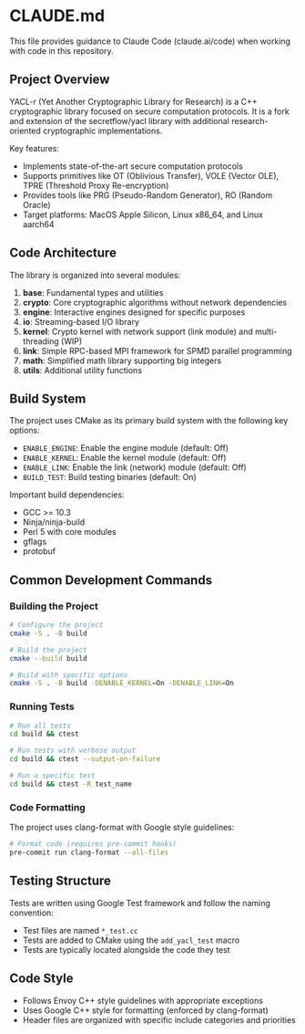 # CLAUDE.md

This file provides guidance to Claude Code (claude.ai/code) when working with code in this repository.

## Project Overview

YACL-r (Yet Another Cryptographic Library for Research) is a C++ cryptographic library focused on secure computation protocols. It is a fork and extension of the secretflow/yacl library with additional research-oriented cryptographic implementations.

Key features:
- Implements state-of-the-art secure computation protocols
- Supports primitives like OT (Oblivious Transfer), VOLE (Vector OLE), TPRE (Threshold Proxy Re-encryption)
- Provides tools like PRG (Pseudo-Random Generator), RO (Random Oracle)
- Target platforms: MacOS Apple Silicon, Linux x86_64, and Linux aarch64

## Code Architecture

The library is organized into several modules:

1. **base**: Fundamental types and utilities
2. **crypto**: Core cryptographic algorithms without network dependencies
3. **engine**: Interactive engines designed for specific purposes
4. **io**: Streaming-based I/O library
5. **kernel**: Crypto kernel with network support (link module) and multi-threading (WIP)
6. **link**: Simple RPC-based MPI framework for SPMD parallel programming
7. **math**: Simplified math library supporting big integers
8. **utils**: Additional utility functions

## Build System

The project uses CMake as its primary build system with the following key options:
- `ENABLE_ENGINE`: Enable the engine module (default: Off)
- `ENABLE_KERNEL`: Enable the kernel module (default: Off)
- `ENABLE_LINK`: Enable the link (network) module (default: Off)
- `BUILD_TEST`: Build testing binaries (default: On)

Important build dependencies:
- GCC >= 10.3
- Ninja/ninja-build
- Perl 5 with core modules
- gflags
- protobuf

## Common Development Commands

### Building the Project
```bash
# Configure the project
cmake -S . -B build

# Build the project
cmake --build build

# Build with specific options
cmake -S . -B build -DENABLE_KERNEL=On -DENABLE_LINK=On
```

### Running Tests
```bash
# Run all tests
cd build && ctest

# Run tests with verbose output
cd build && ctest --output-on-failure

# Run a specific test
cd build && ctest -R test_name
```

### Code Formatting
The project uses clang-format with Google style guidelines:
```bash
# Format code (requires pre-commit hooks)
pre-commit run clang-format --all-files
```

## Testing Structure

Tests are written using Google Test framework and follow the naming convention:
- Test files are named `*_test.cc`
- Tests are added to CMake using the `add_yacl_test` macro
- Tests are typically located alongside the code they test

## Code Style

- Follows Envoy C++ style guidelines with appropriate exceptions
- Uses Google C++ style for formatting (enforced by clang-format)
- Header files are organized with specific include categories and priorities